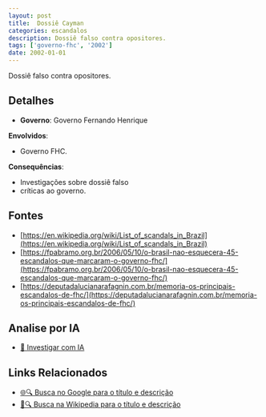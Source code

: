 ```yaml
---
layout: post
title:  Dossiê Cayman
categories: escandalos
description: Dossiê falso contra opositores.
tags: ['governo-fhc', '2002']
date: 2002-01-01
---
```


Dossiê falso contra opositores.

## Detalhes
- **Governo**: Governo Fernando Henrique

**Envolvidos**:
- Governo FHC.


**Consequências**:
- Investigações sobre dossiê falso
- críticas ao governo.


## Fontes
- [https://en.wikipedia.org/wiki/List_of_scandals_in_Brazil](https://en.wikipedia.org/wiki/List_of_scandals_in_Brazil)
- [https://fpabramo.org.br/2006/05/10/o-brasil-nao-esquecera-45-escandalos-que-marcaram-o-governo-fhc/](https://fpabramo.org.br/2006/05/10/o-brasil-nao-esquecera-45-escandalos-que-marcaram-o-governo-fhc/)
- [https://deputadalucianarafagnin.com.br/memoria-os-principais-escandalos-de-fhc/](https://deputadalucianarafagnin.com.br/memoria-os-principais-escandalos-de-fhc/)


## Analise por IA
- [🤖 Investigar com IA](https://www.perplexity.ai/search?q=Dossi%C3%AA%20Cayman%20Dossi%C3%AA%20falso%20contra%20opositores.%20Governo%20Fernando%20Henrique)

## Links Relacionados
- [🌐🔍 Busca no Google para o título e descrição](https://www.google.com/search?q=Dossi%C3%AA%20Cayman%20Dossi%C3%AA%20falso%20contra%20opositores.%20Governo%20Fernando%20Henrique)
- [📖🔍 Busca na Wikipedia para o título e descrição](https://pt.wikipedia.org/w/index.php?search=Dossi%C3%AA%20Cayman%20Dossi%C3%AA%20falso%20contra%20opositores.%20Governo%20Fernando%20Henrique)

